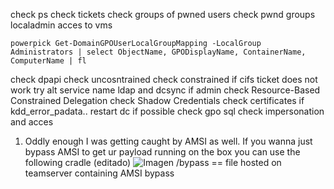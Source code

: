 check ps
check tickets
check groups  of pwned users
check pwnd groups localadmin acces to vms
```
powerpick Get-DomainGPOUserLocalGroupMapping -LocalGroup Administrators | select ObjectName, GPODisplayName, ContainerName, ComputerName | fl
```
check dpapi
check uncosntrained
check constrained
if cifs ticket does not work try alt service name ldap and dcsync if admin
check Resource-Based Constrained Delegation
check  Shadow Credentials
check certificates if kdd_error_padata.. restart dc if possible
check gpo
sql check impersonation and acces

1.  Oddly enough I was getting caught by AMSI as well. If you wanna just bypass AMSI to get ur payload running on the box you can use the following cradle (editado)
    ![Imagen](https://media.discordapp.net/attachments/866727478062743572/1102694221544181770/image.png?width=550&height=34)
    /bypass == file hosted on teamserver containing AMSI bypass
